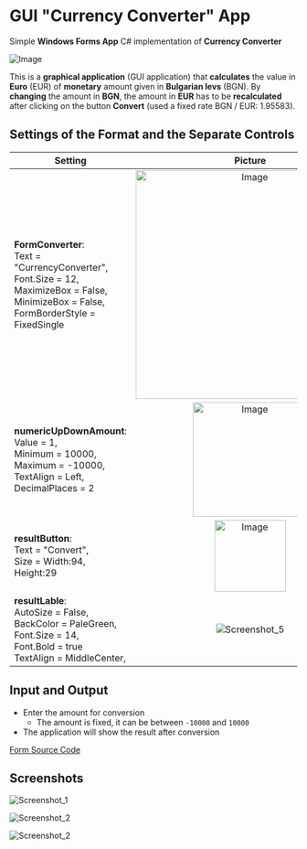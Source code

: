 # GUI "Currency Converter" App
Simple **Windows Forms App** C# implementation of **Currency Converter**

<img alt="Image" src="https://user-images.githubusercontent.com/85368212/169101075-ae783a55-9c39-4ec4-9013-d246f2c26b03.png" />


This is a **graphical application** (GUI application) that **calculates** the value in **Euro** (EUR) of **monetary** amount given in **Bulgarian levs** (BGN). By **changing** the amount in **BGN**, the amount in **EUR** has to be **recalculated** after clicking on the button **Convert** (used a fixed rate BGN / EUR: 1.95583).

## Settings of the Format and the Separate Controls

| Setting                         |  Picture                 |
| --------------------------------|:------------------------:| 
| **FormConverter**:<br>Text = "CurrencyConverter",<br>Font.Size = 12,<br>MaximizeBox = False,<br>MinimizeBox = False,<br>FormBorderStyle = FixedSingle<br>|               <img alt="Image" width="400" src="https://user-images.githubusercontent.com/85368212/170547642-d30f7845-3a77-4265-81f7-f0d16846d399.png" />                
| **numericUpDownAmount**:<br>Value = 1, <br>Minimum = 10000,<br> Maximum = -10000,<br>TextAlign = Left,<br>DecimalPlaces = 2<br>                    |                     <img alt="Image" width="200" src="https://user-images.githubusercontent.com/85368212/170549033-4fb214e8-8338-4c8b-9c4c-26c7ba025519.png" />   
| **resultButton**:<br>Text = "Convert",<br>Size = Width:94, Height:29<br>               |                                                                                 <img alt="Image" width="125" src="https://user-images.githubusercontent.com/85368212/170549441-a131ea85-54d6-4641-9ba6-fc33b806d841.png" />   
| **resultLable**:<br>AutoSize = False,<br>BackColor = PaleGreen,<br>Font.Size = 14,<br>Font.Bold = true<br>TextAlign = MiddleCenter,<br>|                                 ![Screenshot_5](https://user-images.githubusercontent.com/85368212/170481087-52654e32-dd34-4cae-981f-ffe76dcfec02.png)



## Input and Output
 - Enter the amount for conversion
    - The amount is fixed, it can be between `-10000` and `10000`
 - The application will show the result after conversion

[Form Source Code](ConversionForm.cs)

## Screenshots
![Screenshot_1](https://user-images.githubusercontent.com/85368212/171041203-86d0081a-80e4-459c-9d6a-a43203e47627.png)

![Screenshot_2](https://user-images.githubusercontent.com/85368212/171041238-0441afd1-d044-4ed9-a6ca-ab5c4d7151f7.png)

![Screenshot_2](https://user-images.githubusercontent.com/85368212/171041476-31305da7-475f-49fd-91c5-a105459927d0.png)
